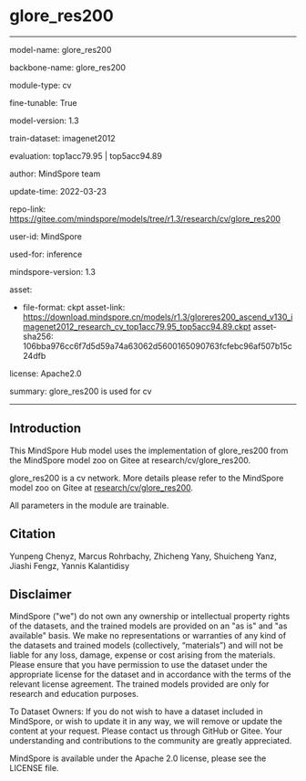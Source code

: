 # glore_res200

---

model-name: glore_res200

backbone-name: glore_res200

module-type: cv

fine-tunable: True

model-version: 1.3

train-dataset: imagenet2012

evaluation: top1acc79.95 | top5acc94.89

author: MindSpore team

update-time: 2022-03-23

repo-link: <https://gitee.com/mindspore/models/tree/r1.3/research/cv/glore_res200>

user-id: MindSpore

used-for: inference

mindspore-version: 1.3

asset:

-
    file-format: ckpt
    asset-link: <https://download.mindspore.cn/models/r1.3/gloreres200_ascend_v130_imagenet2012_research_cv_top1acc79.95_top5acc94.89.ckpt>
    asset-sha256: 106bba976cc6f7d5d59a74a63062d5600165090763fcfebc96af507b15c24dfb

license: Apache2.0

summary: glore_res200 is used for cv

---

## Introduction

This MindSpore Hub model uses the implementation of glore_res200 from the MindSpore model zoo on Gitee at research/cv/glore_res200.

glore_res200 is a cv network. More details please refer to the MindSpore model zoo on Gitee at [research/cv/glore_res200](https://gitee.com/mindspore/models/blob/r1.3/research/cv/glore_res200/README_CN.md).

All parameters in the module are trainable.

## Citation

Yunpeng Chenyz, Marcus Rohrbachy, Zhicheng Yany, Shuicheng Yanz, Jiashi Fengz, Yannis Kalantidisy

## Disclaimer

MindSpore ("we") do not own any ownership or intellectual property rights of the datasets, and the trained models are provided on an "as is" and "as available" basis. We make no representations or warranties of any kind of the datasets and trained models (collectively, “materials”) and will not be liable for any loss, damage, expense or cost arising from the materials. Please ensure that you have permission to use the dataset under the appropriate license for the dataset and in accordance with the terms of the relevant license agreement. The trained models provided are only for research and education purposes.

To Dataset Owners: If you do not wish to have a dataset included in MindSpore, or wish to update it in any way, we will remove or update the content at your request. Please contact us through GitHub or Gitee. Your understanding and contributions to the community are greatly appreciated.

MindSpore is available under the Apache 2.0 license, please see the LICENSE file.
